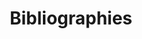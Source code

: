 ---
title: Bibliographies
description: A guide for important bibliographic resources related to Judaica
---